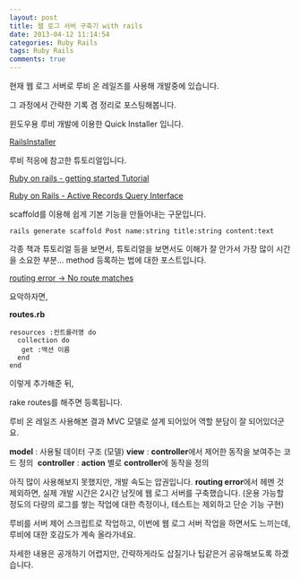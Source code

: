 ```yaml
---
layout: post
title: 웹 로그 서버 구축기 with rails
date: 2013-04-12 11:14:54
categories: Ruby Rails
tags: Ruby Rails
comments: true
---
```

현재 웹 로그 서버로 루비 온 레일즈를 사용해 개발중에 있습니다.

그 과정에서 간략한 기록 겸 정리로 포스팅해봅니다.


윈도우용 루비 개발에 이용한 Quick Installer 입니다.

[RailsInstaller](http://railsinstaller.org/)


루비 적응에 참고한 튜토리얼입니다.

[Ruby on rails - getting started Tutorial](http://rubykr.github.com/rails_guides/getting_started.html)

[Ruby on Rails - Active Records Query Interface](http://rubykr.github.io/rails_guides/active_record_querying.html)


scaffold를 이용해 쉽게 기본 기능을 만들어내는 구문입니다.
    
    rails generate scaffold Post name:string title:string content:text


각종 책과 튜토리얼 등을 보면서, 튜토리얼을 보면서도 이해가 잘 안가서 가장 많이 시간을 소요한 부분...
method 등록하는 법에 대한 포스트입니다.

[routing error -> No route matches](https://groups.google.com/forum/#!msg/rubykr/nfryLxkh9oI/bQ4w9lRjafgJ)

요악하자면, 

**routes.rb**

    resources :컨트롤러명 do 
      collection do 
       get :액션 이름
      end
    end

이렇게 추가해준 뒤,

rake routes를 해주면 등록됩니다.


루비 온 레일즈 사용해본 결과 MVC 모델로 설계 되어있어 역할 분담이 잘 되어있더군요.

**model** : 사용될 데이터 구조 (모델)
**view** : **controller**에서 제어한 동작을 보여주는 코드 정의 
**controller** : **action** 별로 **controller**에 동작을 정의

아직 많이 사용해보지 못했지만, 개발 속도는 압권입니다.
**routing error**에서 헤멘 것 제외하면, 실제 개발 시간은 2시간 남짓에 웹 로그 서버를 구축했습니다. (운용 가능할 정도의 다량의 로그를 쌓는 작업에 대한 측정이나, 테스트는 제외하고 단순 기능 구현)

루비를 서버 제어 스크립트로 작업하고, 이번에 웹 로그 서버 작업을 하면서도 느끼는데, 루비에 대한 호감도가 계속 올라가네요.

자세한 내용은 공개하기 어렵지만, 간략하게라도 삽질기나 팁같은거 공유해보도록 하겠습니다. 